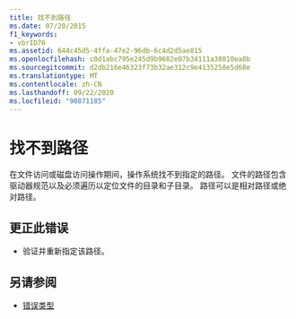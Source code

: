 ```yaml
---
title: 找不到路径
ms.date: 07/20/2015
f1_keywords:
- vbrID76
ms.assetid: 644c45d5-4ffa-47e2-96db-6c4d2d5ae815
ms.openlocfilehash: c0d1abc795e245d9b9682e07b34111a38010ea8b
ms.sourcegitcommit: d2db216e46323f73b32ae312c9e4135258e5d68e
ms.translationtype: MT
ms.contentlocale: zh-CN
ms.lasthandoff: 09/22/2020
ms.locfileid: "90871185"
---
```

# <a name="path-not-found"></a>找不到路径

在文件访问或磁盘访问操作期间，操作系统找不到指定的路径。 文件的路径包含驱动器规范以及必须遍历以定位文件的目录和子目录。 路径可以是相对路径或绝对路径。  
  
## <a name="to-correct-this-error"></a>更正此错误  
  
- 验证并重新指定该路径。  
  
## <a name="see-also"></a>另请参阅

- [错误类型](../../programming-guide/language-features/error-types.md)
